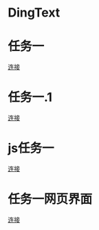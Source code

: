 # DingText
任务一
==
[连接](https://dingyj0604.github.io/DingText/text1.html)

任务一.1
==
[连接](https://dingyj0604.github.io/DingText/text1.1.html)

js任务一
==
[连接](https://dingyj0604.github.io/DingText/text2.html)

任务一网页界面
==
[连接](https://dingyj0604.github.io/DingText/webpage-text1.html)

